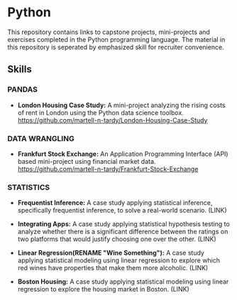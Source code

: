 # Python
This repository contains links to capstone projects, mini-projects and exercises completed in the Python programming language. The material in this repository is seperated by emphasized skill for recruiter convenience.

## Skills 
### PANDAS
* **London Housing Case Study:** A mini-project analyzing the rising costs of rent in London using the Python data science toolbox.
      https://github.com/martell-n-tardy/London-Housing-Case-Study

### DATA WRANGLING
* **Frankfurt Stock Exchange:** An Application Programming Interface (API) based mini-project using financial market data.
      https://github.com/martell-n-tardy/Frankfurt-Stock-Exchange
   
### STATISTICS
* **Frequentist Inference:** A case study applying statistical inference, specifically frequentist inference, to solve a real-world scenario.
     (LINK)
        
* **Integrating Apps:** A case study applying statistical hypothesis testing to analyze whether there is a significant difference between the ratings on two platforms that would justify choosing one over the other.
     (LINK)
        
* **Linear Regression(RENAME "Wine Something"):** A case study applying statistical modeling using linear regression to explore which red wines have properties that make them more alcoholic.
     (LINK)

* **Boston Housing:** A case study applying statistical modeling using linear regression to explore the housing market in Boston.
     (LINK)
